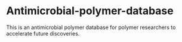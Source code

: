 # Antimicrobial-polymer-database
This is an antimicrobial polymer database for polymer researchers to accelerate future discoveries.
